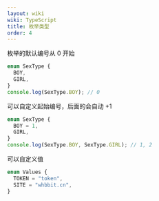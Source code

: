 ```yaml
---
layout: wiki
wiki: TypeScript
title: 枚举类型
order: 4
---
```


枚举的默认编号从 0 开始

```ts
enum SexType {
  BOY,
  GIRL,
}
console.log(SexType.BOY); // 0
```

可以自定义起始编号，后面的会自动 +1

```ts
enum SexType {
  BOY = 1,
  GIRL,
}
console.log(SexType.BOY, SexType.GIRL); // 1, 2
```

可以自定义值

```ts
enum Values {
  TOKEN = "token",
  SITE = "whbbit.cn",
}
```

